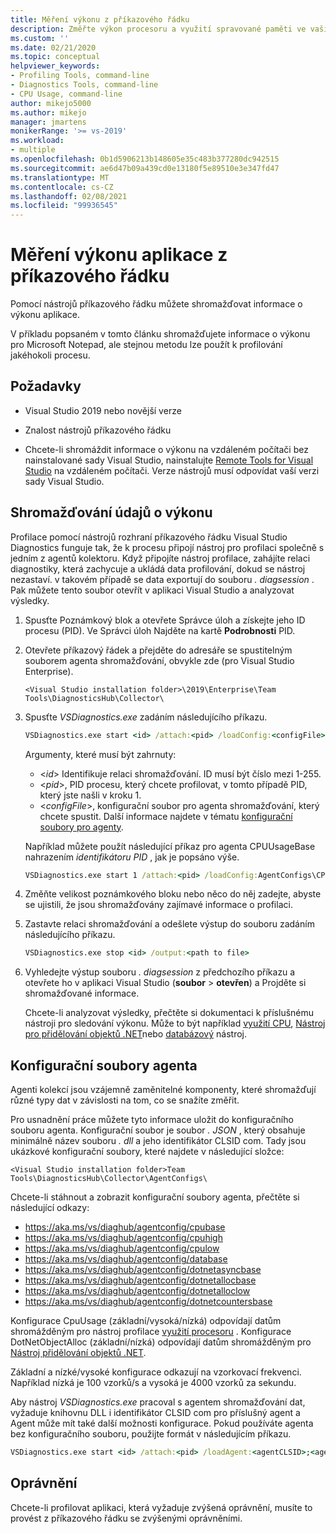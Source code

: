 ```yaml
---
title: Měření výkonu z příkazového řádku
description: Změřte výkon procesoru a využití spravované paměti ve vaší aplikaci z příkazového řádku.
ms.custom: ''
ms.date: 02/21/2020
ms.topic: conceptual
helpviewer_keywords:
- Profiling Tools, command-line
- Diagnostics Tools, command-line
- CPU Usage, command-line
author: mikejo5000
ms.author: mikejo
manager: jmartens
monikerRange: '>= vs-2019'
ms.workload:
- multiple
ms.openlocfilehash: 0b1d5906213b148605e35c483b377280dc942515
ms.sourcegitcommit: ae6d47b09a439cd0e13180f5e89510e3e347fd47
ms.translationtype: MT
ms.contentlocale: cs-CZ
ms.lasthandoff: 02/08/2021
ms.locfileid: "99936545"
---
```

# <a name="measure-application-performance-from-the-command-line"></a>Měření výkonu aplikace z příkazového řádku

Pomocí nástrojů příkazového řádku můžete shromažďovat informace o výkonu aplikace.

V příkladu popsaném v tomto článku shromažďujete informace o výkonu pro Microsoft Notepad, ale stejnou metodu lze použít k profilování jakéhokoli procesu.

## <a name="prerequisites"></a>Požadavky

* Visual Studio 2019 nebo novější verze

* Znalost nástrojů příkazového řádku

* Chcete-li shromáždit informace o výkonu na vzdáleném počítači bez nainstalované sady Visual Studio, nainstalujte [Remote Tools for Visual Studio](https://visualstudio.microsoft.com/downloads#remote-tools-for-visual-studio-2019) na vzdáleném počítači. Verze nástrojů musí odpovídat vaší verzi sady Visual Studio.

## <a name="collect-performance-data"></a>Shromažďování údajů o výkonu

Profilace pomocí nástrojů rozhraní příkazového řádku Visual Studio Diagnostics funguje tak, že k procesu připojí nástroj pro profilaci společně s jedním z agentů kolektoru. Když připojíte nástroj profilace, zahájíte relaci diagnostiky, která zachycuje a ukládá data profilování, dokud se nástroj nezastaví. v takovém případě se data exportují do souboru *. diagsession* . Pak můžete tento soubor otevřít v aplikaci Visual Studio a analyzovat výsledky.

1. Spusťte Poznámkový blok a otevřete Správce úloh a získejte jeho ID procesu (PID). Ve Správci úloh Najděte na kartě **Podrobnosti** PID.

1. Otevřete příkazový řádek a přejděte do adresáře se spustitelným souborem agenta shromažďování, obvykle zde (pro Visual Studio Enterprise).

   ```<Visual Studio installation folder>\2019\Enterprise\Team Tools\DiagnosticsHub\Collector\```

1. Spusťte *VSDiagnostics.exe* zadáním následujícího příkazu.

   ```cmd
   VSDiagnostics.exe start <id> /attach:<pid> /loadConfig:<configFile>
   ```

   Argumenty, které musí být zahrnuty:

   * \<*id*> Identifikuje relaci shromažďování. ID musí být číslo mezi 1-255.
   * \<*pid*>, PID procesu, který chcete profilovat, v tomto případě PID, který jste našli v kroku 1.
   * \<*configFile*>, konfigurační soubor pro agenta shromažďování, který chcete spustit. Další informace najdete v tématu [konfigurační soubory pro agenty](#config_file).

   Například můžete použít následující příkaz pro agenta CPUUsageBase nahrazením *identifikátoru PID* , jak je popsáno výše.

   ```cmd
   VSDiagnostics.exe start 1 /attach:<pid> /loadConfig:AgentConfigs\CPUUsageLow.json
   ```

1. Změňte velikost poznámkového bloku nebo něco do něj zadejte, abyste se ujistili, že jsou shromažďovány zajímavé informace o profilaci.

1. Zastavte relaci shromažďování a odešlete výstup do souboru zadáním následujícího příkazu.

   ```cmd
   VSDiagnostics.exe stop <id> /output:<path to file>
   ```

1. Vyhledejte výstup souboru *. diagsession* z předchozího příkazu a otevřete ho v aplikaci Visual Studio (**soubor**  >  **otevřen**) a Projděte si shromažďované informace.

   Chcete-li analyzovat výsledky, přečtěte si dokumentaci k příslušnému nástroji pro sledování výkonu. Může to být například [využití CPU](../profiling/cpu-usage.md), [Nástroj pro přidělování objektů .NET](../profiling/dotnet-alloc-tool.md)nebo [databázový](../profiling/analyze-database.md) nástroj.

## <a name="agent-configuration-files"></a><a name="config_file"></a> Konfigurační soubory agenta

Agenti kolekcí jsou vzájemně zaměnitelné komponenty, které shromažďují různé typy dat v závislosti na tom, co se snažíte změřit.

Pro usnadnění práce můžete tyto informace uložit do konfiguračního souboru agenta. Konfigurační soubor je soubor *. JSON* , který obsahuje minimálně název souboru *. dll* a jeho identifikátor CLSID com. Tady jsou ukázkové konfigurační soubory, které najdete v následující složce:

```<Visual Studio installation folder>Team Tools\DiagnosticsHub\Collector\AgentConfigs\```

Chcete-li stáhnout a zobrazit konfigurační soubory agenta, přečtěte si následující odkazy:

- https://aka.ms/vs/diaghub/agentconfig/cpubase
- https://aka.ms/vs/diaghub/agentconfig/cpuhigh
- https://aka.ms/vs/diaghub/agentconfig/cpulow
- https://aka.ms/vs/diaghub/agentconfig/database
- https://aka.ms/vs/diaghub/agentconfig/dotnetasyncbase
- https://aka.ms/vs/diaghub/agentconfig/dotnetallocbase
- https://aka.ms/vs/diaghub/agentconfig/dotnetalloclow
- https://aka.ms/vs/diaghub/agentconfig/dotnetcountersbase

Konfigurace CpuUsage (základní/vysoká/nízká) odpovídají datům shromážděným pro nástroj profilace [využití procesoru](../profiling/cpu-usage.md) .
Konfigurace DotNetObjectAlloc (základní/nízká) odpovídají datům shromážděným pro [Nástroj přidělování objektů .NET](../profiling/dotnet-alloc-tool.md).

Základní a nízké/vysoké konfigurace odkazují na vzorkovací frekvenci. Například nízká je 100 vzorků/s a vysoká je 4000 vzorků za sekundu.

Aby nástroj *VSDiagnostics.exe* pracoval s agentem shromažďování dat, vyžaduje knihovnu DLL i identifikátor CLSID com pro příslušný agent a Agent může mít také další možnosti konfigurace. Pokud používáte agenta bez konfiguračního souboru, použijte formát v následujícím příkazu.

```cmd
VSDiagnostics.exe start <id> /attach:<pid> /loadAgent:<agentCLSID>;<agentName>[;<config>]
```

## <a name="permissions"></a>Oprávnění

Chcete-li profilovat aplikaci, která vyžaduje zvýšená oprávnění, musíte to provést z příkazového řádku se zvýšenými oprávněními.
